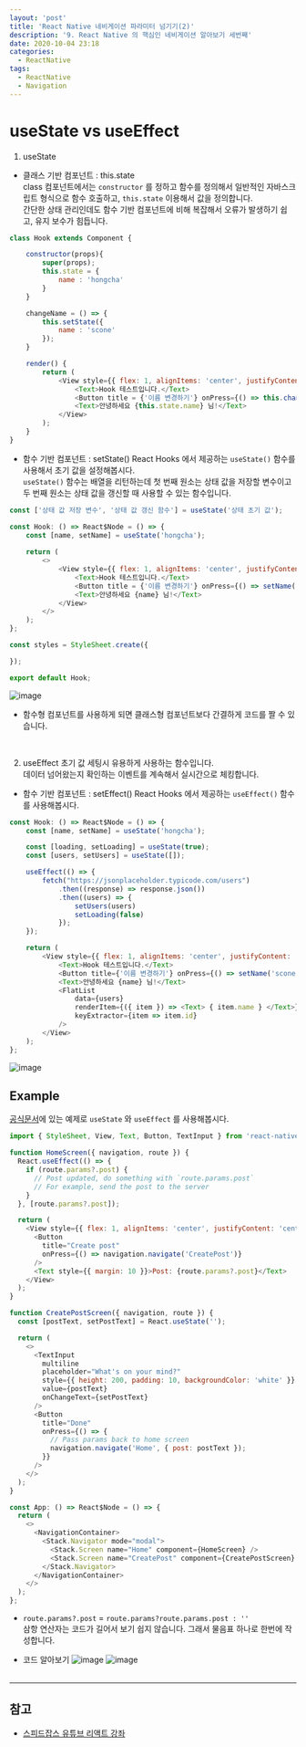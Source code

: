 ```yaml
---
layout: 'post'
title: 'React Native 네비게이션 파라미터 넘기기(2)'
description: '9. React Native 의 핵심인 네비게이션 알아보기 세번째'
date: 2020-10-04 23:18
categories:
  - ReactNative
tags:
  - ReactNative
  - Navigation
---
```


# useState vs useEffect
1. useState

* 클래스 기반 컴포넌트 : this.state   
class 컴포넌트에서는 `constructor` 를 정하고 함수를 정의해서 일반적인 자바스크립트 형식으로 함수 호출하고, `this.state` 이용해서 값을 정의합니다.   
간단한 상태 관리인데도 함수 기반 컴포넌트에 비해 복잡해서 오류가 발생하기 쉽고, 유지 보수가 힘듭니다. 


```javascript
class Hook extends Component {

    constructor(props){
        super(props);
        this.state = {
            name : 'hongcha'
        }
    }

    changeName = () => {
        this.setState({
            name : 'scone'
        });
    }

    render() {
        return (
            <View style={{ flex: 1, alignItems: 'center', justifyContent: 'center' }}>
                <Text>Hook 테스트입니다.</Text>
                <Button title = {'이름 변경하기'} onPress={() => this.changeName()} />
                <Text>안녕하세요 {this.state.name} 님!</Text>
            </View>
        );
    }
}
```


* 함수 기반 컴포넌트 : setState()
React Hooks 에서 제공하는 `useState()` 함수를 사용해서 초기 값을 설정해봅시다.   
`useState()` 함수는 배열을 리턴하는데 첫 번째 원소는 상태 값을 저장할 변수이고 두 번째 원소는 상태 값을 갱신할 때 사용할 수 있는 함수입니다. 
```javascript
const ['상태 값 저장 변수', '상태 값 갱신 함수'] = useState('상태 초기 값');
```


```javascript
const Hook: () => React$Node = () => {
    const [name, setName] = useState('hongcha');
    
    return (
        <>
            <View style={{ flex: 1, alignItems: 'center', justifyContent: 'center' }}>
                <Text>Hook 테스트입니다.</Text>
                <Button title = {'이름 변경하기'} onPress={() => setName('scone')} />
                <Text>안녕하세요 {name} 님!</Text>
            </View>
        </>
    );
};

const styles = StyleSheet.create({

});

export default Hook;
```

![image](https://postfiles.pstatic.net/MjAyMDEwMDVfMTYy/MDAxNjAxODIzOTYwMzkx.gR5sO-wFbT01LS4uX5XnuMP84cIJJSBhq4IUtPKLE5Eg.BGuAv-9O649UAa8ntqwf86hV0nV9GfHQSlV5h1Z7bj8g.GIF.kid0739/Oct-05-2020_00-05-42.gif?type=w966)

* 함수형 컴포넌트를 사용하게 되면 클래스형 컴포넌트보다 간결하게 코드를 짤 수 있습니다.
<br/>


2. useEffect
초기 값 세팅시 유용하게 사용하는 함수입니다.   
데이터 넘어왔는지 확인하는 이벤트를 계속해서 실시간으로 체킹합니다. 

* 함수 기반 컴포넌트 : setEffect()
React Hooks 에서 제공하는 `useEffect()` 함수를 사용해봅시다. 

```javascript
const Hook: () => React$Node = () => {
    const [name, setName] = useState('hongcha');

    const [loading, setLoading] = useState(true);
    const [users, setUsers] = useState([]);

    useEffect(() => {
        fetch("https://jsonplaceholder.typicode.com/users")
            .then((response) => response.json())
            .then((users) => {
                setUsers(users)
                setLoading(false)
            });
    });

    return (
        <View style={{ flex: 1, alignItems: 'center', justifyContent: 'center' }}>
            <Text>Hook 테스트입니다.</Text>
            <Button title={'이름 변경하기'} onPress={() => setName('scone')} />
            <Text>안녕하세요 {name} 님!</Text>
            <FlatList
                data={users}
                renderItem={({ item }) => <Text> { item.name } </Text>}
                keyExtractor={item => item.id}
            />
        </View>
    );
};
```

![image](https://user-images.githubusercontent.com/57790541/95046220-ba3e7200-071e-11eb-8f97-2a2c1b9cf6a7.png)


## Example
[공식문서](https://reactnavigation.org/docs/params/)에 있는 예제로 `useState` 와 `useEffect` 를 사용해봅시다. 


```javascript
import { StyleSheet, View, Text, Button, TextInput } from 'react-native';

function HomeScreen({ navigation, route }) {
  React.useEffect(() => {
    if (route.params?.post) {
      // Post updated, do something with `route.params.post`
      // For example, send the post to the server
    }
  }, [route.params?.post]);

  return (
    <View style={{ flex: 1, alignItems: 'center', justifyContent: 'center' }}>
      <Button
        title="Create post"
        onPress={() => navigation.navigate('CreatePost')}
      />
      <Text style={{ margin: 10 }}>Post: {route.params?.post}</Text>
    </View>
  );
}

function CreatePostScreen({ navigation, route }) {
  const [postText, setPostText] = React.useState('');

  return (
    <>
      <TextInput
        multiline
        placeholder="What's on your mind?"
        style={{ height: 200, padding: 10, backgroundColor: 'white' }}
        value={postText}
        onChangeText={setPostText}
      />
      <Button
        title="Done"
        onPress={() => {
          // Pass params back to home screen
          navigation.navigate('Home', { post: postText });
        }}
      />
    </>
  );
}

const App: () => React$Node = () => {
  return (
    <>
      <NavigationContainer>
        <Stack.Navigator mode="modal">
          <Stack.Screen name="Home" component={HomeScreen} />
          <Stack.Screen name="CreatePost" component={CreatePostScreen} />
        </Stack.Navigator>
      </NavigationContainer>
    </>
  );
};
```


* `route.params?.post` = `route.params?route.params.post : ''`   
삼항 연산자는 코드가 길어서 보기 쉽지 않습니다. 그래서 물음표 하나로 한번에 작성합니다. 


* 코드 알아보기
![image](https://user-images.githubusercontent.com/57790541/95048624-1d320800-0723-11eb-9606-b730b6f32ce0.png)
![image](https://user-images.githubusercontent.com/57790541/95048739-55d1e180-0723-11eb-804b-7a5ab72a191f.png)
<br/><br/>


***
## 참고
* [스피드잡스 유튜브 리액트 강좌](https://youtu.be/Sr5UOR4llXY)
